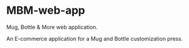 # MBM-web-app
Mug, Bottle &amp; More web application.


An E-commerce application for a Mug and Bottle customization press.

